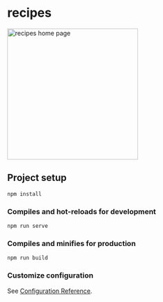 # recipes

<img style="width: 300px;" src="https://github.com/alexgyllos/files/blob/master/recipes.png?raw=true" alt="recipes home page">

## Project setup
```
npm install
```

### Compiles and hot-reloads for development
```
npm run serve
```

### Compiles and minifies for production
```
npm run build
```

### Customize configuration
See [Configuration Reference](https://cli.vuejs.org/config/).
